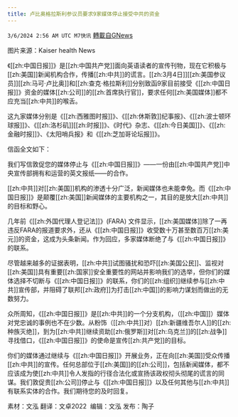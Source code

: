 ```yaml
---
title: 卢比奥格拉斯利参议员要求9家媒体停止接受中共的资金
---
```

`3/6/2024 2:56 AM UTC M7快讯` [轉載自GNews](https://gnews.org/articles/2368954)

图片来源：Kaiser health News

《[[zh:中国日报]]》是[[zh:中国共产党]]面向英语读者的宣传刊物，现在它积极与[[zh:美国]]新闻机构合作，传播[[zh:中共]]的谎言。[[zh:3月4日]][[zh:美国参议员]][[zh:马可·卢比奥]]和[[zh:查克·格拉斯利]]分别致函9家目前接受《[[zh:中国日报]]》资金的媒体[[zh:公司]]的[[zh:首席执行官]]，要求任何[[zh:美国媒体]]都不应充当[[zh:中共]]的喉舌。

这九家媒体分别是《[[zh:西雅图时报]]》、《[[zh:休斯敦]]纪事报》、《[[zh:波士顿环球报]]》、《[[zh:洛杉矶]][[zh:时报]]》、《时代》杂志、《[[zh:今日美国]]》、《[[zh:金融时报]]》、《太阳哨兵报》和《[[zh:芝加哥论坛报]]》。

信函全文如下：

我们写信敦促您的媒体停止与《[[zh:中国日报]]》——一份由[[zh:中国共产党]]中央宣传部拥有和运营的英文报纸——的合作。

[[zh:中共]]对[[zh:美国]]机构的渗透十分广泛，新闻媒体也未能幸免。而《[[zh:中国日报]]》是颠覆[[zh:美国]]新闻媒体的主要机构之一，其目的是放大[[zh:中共]]的目标和野心。

几年前《[[zh:外国代理人登记法]]》(FARA) 文件显示，[[zh:美国媒体]]除了一再违反FARA的报道要求外，还从《[[zh:中国日报]]》收受数十万甚至数百万[[zh:美元]]的资金，这成为头条新闻。作为回应，多家媒体断绝了与《[[zh:中国日报]]》的联系。

尽管越来越多的证据表明，[[zh:中共]]试图骚扰和恐吓[[zh:美国公民]]、监视对[[zh:美国]]具有重要[[zh:国家]]安全重要性的网站并影响我们的选举，但你们的媒体选择不切断与《[[zh:中国日报]]》的联系，你们的[[zh:组织]]继续参与[[zh:中共]]宣传部，并阻碍了联邦[[zh:政府]]为打击[[zh:中国]]的影响力谋划而做出的无数努力。

众所周知，《[[zh:中国日报]]》是[[zh:中共]]的一个分支机构，（[[zh:中国]]）媒体对党忠诚的事例也不在少数。从粉饰（[[zh:中共]]对）[[zh:新疆维吾尔人]]的[[zh:种族灭绝]]，到为[[zh:中共]]继续资助[[zh:俄罗斯]]对[[zh:乌克兰]]的[[zh:战争]]寻找借口，《[[zh:中国日报]]》的使命是宣传[[zh:共产党]]的目标。 

你们的媒体通过继续与《[[zh:中国日报]]》开展业务，正在向[[zh:美国]]受众传播[[zh:中共]]的宣传。任何总部位于[[zh:美国]]的[[zh:公司]]，包括新闻媒体，都不应该成为使[[zh:中共]]令人发指的行径合法化或宣扬该政权彻头彻尾的谎言的同谋。我们敦促贵[[zh:公司]]停止与《[[zh:中国日报]]》以及任何其他与[[zh:中共]]有联系实体的合作。我们期待您的及时回复。

        
素材：文泓  翻译：文卓2022   编辑：文泓  发布：陶子



